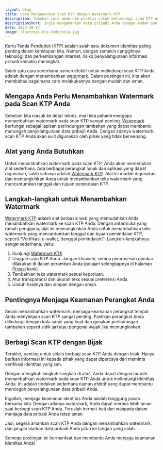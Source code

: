 ```yaml
---
layout: blog
title: Cara Mengamankan Scan KTP dengan Watermark KTP
description: Temukan cara aman dan praktis untuk melindungi scan KTP Anda dengan menggunakan layanan Watermark KTP. Lindungi informasi pribadi Anda dengan mudah.
descriptionShort: Ingin mengamankan data pribadi Anda dengan mudah dan aman? Berikut caranya.
date: 2023-10-17
image: ilustrasi-ktp-indonesia.jpg
---
```


Kartu Tanda Penduduk (KTP) adalah salah satu dokumen identitas paling penting dalam kehidupan kita. Namun, dengan semakin canggihnya teknologi dan perkembangan internet, risiko penyalahgunaan informasi pribadi semakin meningkat.

<!-- excerpt -->

Salah satu cara sederhana namun efektif untuk melindungi scan KTP Anda adalah dengan menambahkan [watermark](https://watermarkktp.com/). Dalam postingan ini, kita akan membahas bagaimana cara melakukannya dengan mudah dan aman.

## Mengapa Anda Perlu Menambahkan Watermark pada Scan KTP Anda

Sebelum kita masuk ke detail teknis, mari kita pahami mengapa menambahkan watermark pada scan KTP sangat penting. [Watermark](https://watermarkktp.com/) berfungsi sebagai lapisan perlindungan tambahan yang dapat membantu mencegah penyalahgunaan data pribadi Anda. Dengan adanya watermark, scan KTP Anda akan sulit digunakan oleh pihak yang tidak berwenang.

## Alat yang Anda Butuhkan

Untuk menambahkan watermark pada scan KTP, Anda akan memerlukan alat sederhana. Ada berbagai perangkat lunak dan aplikasi yang dapat digunakan, salah satunya adalah [Watermark KTP](https://watermarkktp.com/). Alat ini mudah digunakan dan memungkinkan Anda untuk menambahkan teks watermark yang mencantumkan tanggal dan tujuan pemindaian KTP.

## Langkah-langkah untuk Menambahkan Watermark

[Watermark KTP](https://watermarkktp.com/) adalah alat berbasis web yang memudahkan Anda menambahkan watermark ke scan KTP Anda. Dengan antarmuka yang ramah pengguna, alat ini memungkinkan Anda untuk menambahkan teks watermark yang mencantumkan tanggal dan tujuan pemindaian KTP, seperti "Verifikasi e-wallet, [tanggal pemindaian]". Langkah-langkahnya sangat sederhana, yaitu:

1. Kunjungi [Watermark KTP](https://watermarkktp.com/).
2. Unggah scan KTP Anda. Jangan khawatir, semua pemrosesan gambar dilakukan di dalam peramban Anda (pelajari selengkapnya di halaman [Privasi](/privasi/) kami).
3. Tambahkan teks watermark sesuai keperluan.
4. Atur transparansi dan ukuran teks sesuai preferensi Anda.
5. Unduh hasilnya dan simpan dengan aman.

## Pentingnya Menjaga Keamanan Perangkat Anda

Selain menambahkan watermark, menjaga keamanan perangkat tempat Anda menyimpan scan KTP sangat penting. Pastikan perangkat Anda dilindungi dengan kata sandi yang kuat dan gunakan perlindungan tambahan seperti sidik jari atau pengenal wajah jika memungkinkan.

## Berbagi Scan KTP dengan Bijak

Terakhir, penting untuk selalu berbagi scan KTP Anda dengan bijak. Hanya berikan informasi ini kepada pihak yang dapat dipercaya dan meminta verifikasi identitas yang sah.

Dengan mengikuti langkah-langkah di atas, Anda dapat dengan mudah menambahkan watermark pada scan KTP Anda untuk melindungi identitas Anda. Ini adalah tindakan sederhana namun efektif yang dapat membantu mencegah penyalahgunaan data pribadi Anda.

Ingatlah, menjaga keamanan identitas Anda adalah tanggung jawab bersama kita. Dengan adanya watermark, Anda dapat merasa lebih aman saat berbagi scan KTP Anda. Teruslah berhati-hati dan waspada dalam menjaga data pribadi Anda tetap aman.

Jadi, segera amankan scan KTP Anda dengan menambahkan watermark, dan jangan biarkan data pribadi Anda jatuh ke tangan yang salah.

Semoga postingan ini bermanfaat dan membantu Anda menjaga keamanan identitas Anda!
